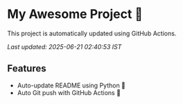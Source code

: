 # My Awesome Project 🚀

This project is automatically updated using GitHub Actions.

_Last updated: 2025-06-21 02:40:53 IST_

## Features
- Auto-update README using Python 🐍
- Auto Git push with GitHub Actions 🤖
